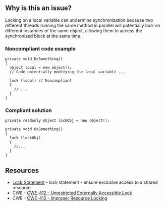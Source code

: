 ## Why is this an issue?
 
Locking on a local variable can undermine synchronization because two different threads running the same method in parallel will potentially lock on different instances of the same object, allowing them to access the synchronized block at the same time.
 
### Noncompliant code example

    private void DoSomething()
    {
      object local = new object();
      // Code potentially modifying the local variable ...
    
      lock (local) // Noncompliant
      {
        // ...
      }
    }

### Compliant solution

    private readonly object lockObj = new object();
    
    private void DoSomething()
    {
      lock (lockObj)
      {
        //...
      }
    }

## Resources
 
- [Lock Statement](https://learn.microsoft.com/en-us/dotnet/csharp/language-reference/statements/lock) - lock statement - ensure
  exclusive access to a shared resource
- CWE - [CWE-412 - Unrestricted Externally Accessible Lock](https://cwe.mitre.org/data/definitions/412)
- CWE - [CWE-413 - Improper Resource Locking](https://cwe.mitre.org/data/definitions/413)